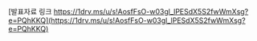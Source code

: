 [발표자료 링크 https://1drv.ms/u/s!AosfFsO-w03gl_lPESdX5S2fwWmXsg?e=PQhKKQ](https://1drv.ms/u/s!AosfFsO-w03gl_lPESdX5S2fwWmXsg?e=PQhKKQ)<br>